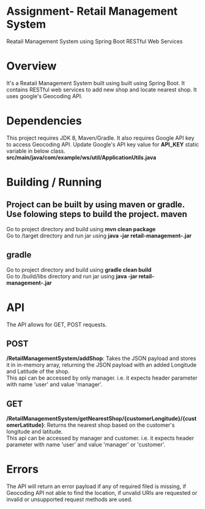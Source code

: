 # Assignment- Retail Management System

Reatail Management System using Spring Boot RESTful Web Services

Overview
========
It's a Reatail Management System built using built using Spring Boot. It contains RESTful web services to add new shop and locate nearest shop. It uses google's Geocoding API.

Dependencies
============
This project requires JDK 8, Maven/Gradle. It also requires Google API key to access Geocoding API.
Update Google's API key value for **API_KEY** static variable in below class.  
**src/main/java/com/example/ws/util/ApplicationUtils.java**  

Building / Running
==================
Project can be built by using maven or gradle. Use folowing steps to build the project.
maven  
-----  
Go to project directory and build using **mvn clean package**  
Go to /target directory and run jar using **java -jar retail-management-<version>.jar**  

gradle  
------  
Go to project directory and build using **gradle clean build**  
Go to /build/libs directory and run jar using **java -jar retail-management-<version>.jar**  

API
===
The API allows for GET, POST requests.  

POST
----
**/RetailManagementSystem/addShop**: Takes the JSON payload and stores it in in-memory array, returning the JSON payload with an added Longitude and Latitude of the shop.  
This api can be accessed by only manager. i.e. it expects header parameter with name 'user' and value 'manager'.

GET
---
**/RetailManagementSystem/getNearestShop/{customerLongitude}/{customerLatitude}**: Returns the nearest shop based on the customer's longitude and latitude.  
This api can be accessed by manager and customer. i.e. it expects header parameter with name 'user' and value 'manager' or 'customer'.

Errors
======
The API will return an error payload if any of required filed is missing, if Geocoding API not able to find the location, if unvalid URIs are requested or invalid or unsupported request methods are used.  
